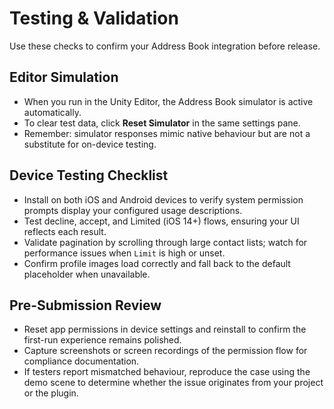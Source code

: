 # Testing & Validation

Use these checks to confirm your Address Book integration before release.

## Editor Simulation
- When you run in the Unity Editor, the Address Book simulator is active automatically.
- To clear test data, click **Reset Simulator** in the same settings pane.
- Remember: simulator responses mimic native behaviour but are not a substitute for on-device testing.

## Device Testing Checklist
- Install on both iOS and Android devices to verify system permission prompts display your configured usage descriptions.
- Test decline, accept, and Limited (iOS 14+) flows, ensuring your UI reflects each result.
- Validate pagination by scrolling through large contact lists; watch for performance issues when `Limit` is high or unset.
- Confirm profile images load correctly and fall back to the default placeholder when unavailable.

## Pre-Submission Review
- Reset app permissions in device settings and reinstall to confirm the first-run experience remains polished.
- Capture screenshots or screen recordings of the permission flow for compliance documentation.
- If testers report mismatched behaviour, reproduce the case using the demo scene to determine whether the issue originates from your project or the plugin.
